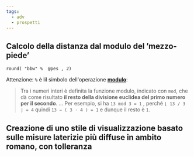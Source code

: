 ```yaml
---
tags:
  - adv
  - prospetti
---
```

## Calcolo della distanza dal modulo del ’mezzo-piede’

```
round( "bbw" %  @pes , 2)
```

Attenzione: `%` è lil simbolo dell'operazione [**modulo**](https://it.wikipedia.org/wiki/Operazione_modulo):
> Tra i numeri interi è definita la funzione modulo, indicato con `mod`, che dà come risultato **il resto della divisione euclidea del primo numero per il secondo**.
> ...
> Per esempio, si ha `13 mod 3 = 1` , perché `⌊ 13 / 3 ⌋ = 4`   quindi `13 − ( 3 ⋅ 4 ) = 1` e dunque il resto è `1`. 

## Creazione di uno stile di visualizzazione basato sulle misure laterizie più diffuse in ambito romano, con tolleranza
